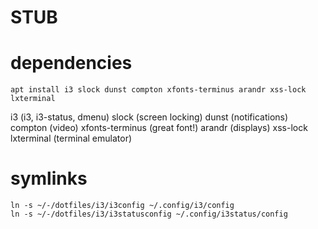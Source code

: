 # STUB

# dependencies

``` shell
apt install i3 slock dunst compton xfonts-terminus arandr xss-lock lxterminal
```
i3 (i3, i3-status, dmenu)
slock (screen locking)
dunst (notifications)
compton (video)
xfonts-terminus (great font!)
arandr (displays)
xss-lock
lxterminal (terminal emulator)

# symlinks

``` shell
ln -s ~/-/dotfiles/i3/i3config ~/.config/i3/config
ln -s ~/-/dotfiles/i3/i3statusconfig ~/.config/i3status/config
```
